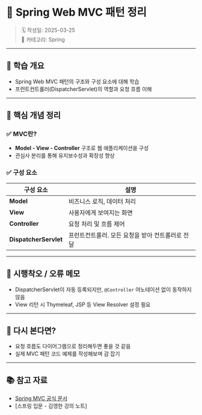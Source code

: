 # 📌 Spring Web MVC 패턴 정리

> 🗓️ 작성일: 2025-03-25  
> 📂 카테고리: Spring

---

## 🧠 학습 개요

- Spring Web MVC 패턴의 구조와 구성 요소에 대해 학습
- 프런트컨트롤러(DispatcherServlet)의 역할과 요청 흐름 이해

---

## 📌 핵심 개념 정리

### ✅ MVC란?
- **Model - View - Controller** 구조로 웹 애플리케이션을 구성
- 관심사 분리를 통해 유지보수성과 확장성 향상

### ✅ 구성 요소

| 구성 요소    | 설명 |
|-------------|------|
| **Model**   | 비즈니스 로직, 데이터 처리 |
| **View**    | 사용자에게 보여지는 화면 |
| **Controller** | 요청 처리 및 흐름 제어 |
| **DispatcherServlet** | 프런트컨트롤러. 모든 요청을 받아 컨트롤러로 전달 |

---

## 🧩 시행착오 / 오류 메모

- DispatcherServlet이 자동 등록되지만, `@Controller` 어노테이션 없이 동작하지 않음
- View 리턴 시 Thymeleaf, JSP 등 View Resolver 설정 필요

---

## 🔁 다시 본다면?

- 요청 흐름도 다이어그램으로 정리해두면 좋을 것 같음
- 실제 MVC 패턴 코드 예제를 작성해보며 감 잡기

---

## 📚 참고 자료

- [Spring MVC 공식 문서](https://docs.spring.io/spring-framework/docs/current/reference/html/web.html)
- [스프링 입문 - 김영한 강의 노트]